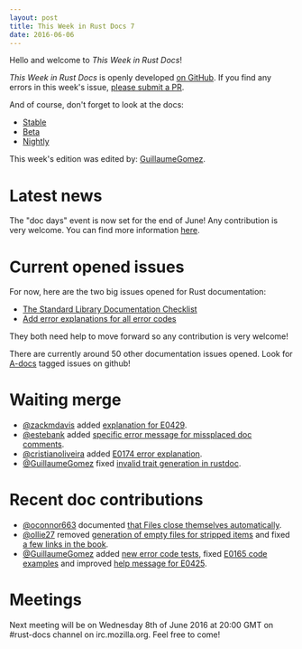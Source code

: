 ```yaml
---
layout: post
title: This Week in Rust Docs 7
date: 2016-06-06
---
```


Hello and welcome to *This Week in Rust Docs*!

*This Week in Rust Docs* is openly developed [on GitHub](https://github.com/GuillaumeGomez/this-week-in-rust-docs).
If you find any errors in this week's issue, [please submit a PR](https://github.com/GuillaumeGomez/this-week-in-rust-docs/pulls).

And of course, don't forget to look at the docs:

* [Stable](https://doc.rust-lang.org/)
* [Beta](http://doc.rust-lang.org/beta/)
* [Nightly](http://doc.rust-lang.org/nightly/)

This week's edition was edited by: [GuillaumeGomez](https://github.com/GuillaumeGomez).

# Latest news

The "doc days" event is now set for the end of June! Any contribution is very welcome. You can find more information [here](https://facility9.com/2016/06/announcing-rust-doc-days/).

# Current opened issues

For now, here are the two big issues opened for Rust documentation:

 * [The Standard Library Documentation Checklist](https://github.com/rust-lang/rust/issues/29329)
 * [Add error explanations for all error codes](https://github.com/rust-lang/rust/issues/32777)

They both need help to move forward so any contribution is very welcome!

There are currently around 50 other documentation issues opened. Look for [A-docs](https://github.com/rust-lang/rust/issues?q=is%3Aopen+is%3Aissue+label%3AA-docs) tagged issues on github!

# Waiting merge

* [@zackmdavis](https://github.com/zackmdavis) added [explanation for E0429](https://github.com/rust-lang/rust/pull/33955).
* [@estebank](https://github.com/estebank) added [specific error message for missplaced doc comments](https://github.com/rust-lang/rust/pull/33922).
* [@cristianoliveira](https://github.com/cristianoliveira) added [E0174 error explanation](https://github.com/rust-lang/rust/pull/33920).
* [@GuillaumeGomez](https://github.com/GuillaumeGomez) fixed [invalid trait generation in rustdoc](https://github.com/rust-lang/rust/pull/33935).

# Recent doc contributions

* [@oconnor663](https://github.com/oconnor663) documented [that Files close themselves automatically](https://github.com/rust-lang/rust/pull/33993).
* [@ollie27](https://github.com/ollie27) removed [generation of empty files for stripped items](https://github.com/rust-lang/rust/pull/34045) and fixed [a few links in the book](https://github.com/rust-lang/rust/pull/34021).
* [@GuillaumeGomez](https://github.com/GuillaumeGomez) added [new error code tests](https://github.com/rust-lang/rust/pull/33915), fixed [E0165 code examples](https://github.com/rust-lang/rust/pull/34014) and improved [help message for E0425](https://github.com/rust-lang/rust/pull/33878).

# Meetings

Next meeting will be on Wednesday 8th of June 2016 at 20:00 GMT on #rust-docs channel on irc.mozilla.org. Feel free to come!
